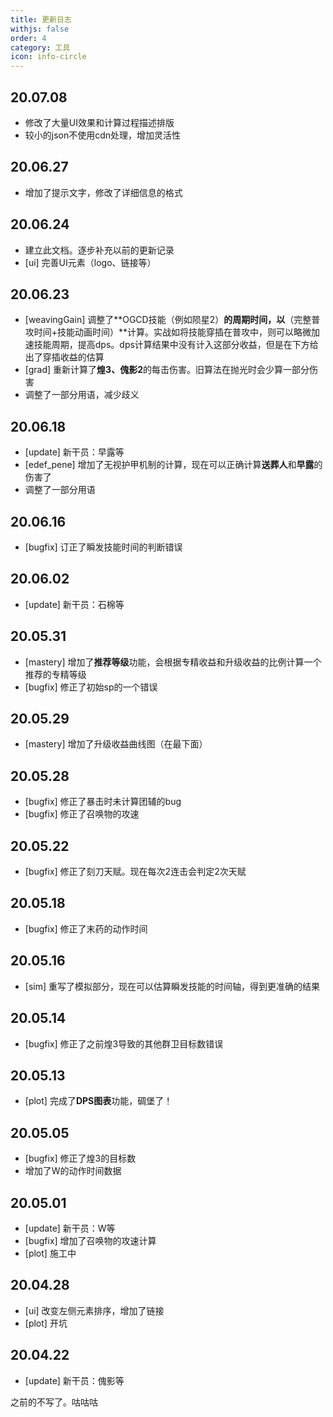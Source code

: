```yaml
---
title: 更新日志
withjs: false
order: 4
category: 工具
icon: info-circle
---
```

## 20.07.08
- 修改了大量UI效果和计算过程描述排版
- 较小的json不使用cdn处理，增加灵活性

## 20.06.27
- 增加了提示文字，修改了详细信息的格式

## 20.06.24
- 建立此文档。逐步补充以前的更新记录
- [ui] 完善UI元素（logo、链接等）

## 20.06.23
- [weavingGain]  调整了**OGCD技能（例如陨星2）**的周期时间，以**（完整普攻时间+技能动画时间）**计算。实战如将技能穿插在普攻中，则可以略微加速技能周期，提高dps。dps计算结果中没有计入这部分收益，但是在下方给出了穿插收益的估算
- [grad] 重新计算了**煌3、傀影2**的每击伤害。旧算法在抛光时会少算一部分伤害
- 调整了一部分用语，减少歧义

## 20.06.18
- [update] 新干员：早露等
- [edef_pene] 增加了无视护甲机制的计算，现在可以正确计算**送葬人**和**早露**的伤害了
- 调整了一部分用语

## 20.06.16
- [bugfix] 订正了瞬发技能时间的判断错误

## 20.06.02
- [update] 新干员：石棉等

## 20.05.31
- [mastery] 增加了**推荐等级**功能，会根据专精收益和升级收益的比例计算一个推荐的专精等级
- [bugfix] 修正了初始sp的一个错误

## 20.05.29
- [mastery] 增加了升级收益曲线图（在最下面）

## 20.05.28
- [bugfix] 修正了暴击时未计算团辅的bug
- [bugfix] 修正了召唤物的攻速

## 20.05.22
- [bugfix] 修正了刻刀天赋。现在每次2连击会判定2次天赋

## 20.05.18
- [bugfix] 修正了末药的动作时间

## 20.05.16
- [sim] 重写了模拟部分，现在可以估算瞬发技能的时间轴，得到更准确的结果

## 20.05.14
- [bugfix] 修正了之前煌3导致的其他群卫目标数错误

## 20.05.13
- [plot] 完成了**DPS图表**功能，碉堡了！

## 20.05.05
- [bugfix] 修正了煌3的目标数
- 增加了W的动作时间数据

## 20.05.01
- [update] 新干员：W等
- [bugfix] 增加了召唤物的攻速计算
- [plot] 施工中

## 20.04.28
- [ui] 改变左侧元素排序，增加了链接
- [plot] 开坑

## 20.04.22
- [update] 新干员：傀影等

之前的不写了。咕咕咕